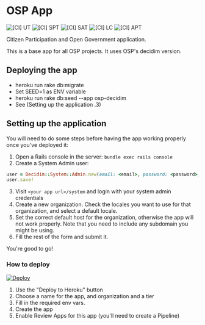 # OSP App

![[CI] UT](https://github.com/OpenSourcePolitics/osp-app/workflows/%5BCI%5D%20UT/badge.svg)
![[CI] SPT](https://github.com/OpenSourcePolitics/osp-app/workflows/%5BCI%5D%20SPT/badge.svg)
![[CI] SAT](https://github.com/OpenSourcePolitics/osp-app/workflows/%5BCI%5D%20SAT/badge.svg)
![[CI] LC](https://github.com/OpenSourcePolitics/osp-app/workflows/%5BCI%5D%20LC/badge.svg)
![[CI] APT](https://github.com/OpenSourcePolitics/osp-app/workflows/%5BCI%5D%20APT/badge.svg)

Citizen Participation and Open Government application.

This is a base app for all OSP projects. It uses OSP's decidim version.

## Deploying the app

* heroku run rake db:migrate
* Set SEED=1 as ENV variable
* heroku run rake db:seed --app osp-decidim
* See (Setting up the application .3)


## Setting up the application

You will need to do some steps before having the app working properly once you've deployed it:

1. Open a Rails console in the server: `bundle exec rails console`
2. Create a System Admin user:
```ruby
user = Decidim::System::Admin.new(email: <email>, password: <password>, password_confirmation: <password>)
user.save!
```
3. Visit `<your app url>/system` and login with your system admin credentials
4. Create a new organization. Check the locales you want to use for that organization, and select a default locale.
5. Set the correct default host for the organization, otherwise the app will not work properly. Note that you need to include any subdomain you might be using.
6. Fill the rest of the form and submit it.

You're good to go!

### How to deploy

[![Deploy](https://www.herokucdn.com/deploy/button.svg)](https://heroku.com/deploy)

1. Use the "Deploy to Heroku" button
1. Choose a name for the app, and organization and a tier
1. Fill in the required env vars.
1. Create the app
1. Enable Review Apps for this app (you'll need to create a Pipeline)
